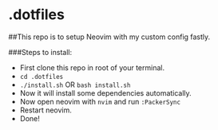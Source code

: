 # .dotfiles
##This repo is to setup Neovim with my custom config fastly.

###Steps to install:
* First clone this repo in root of your terminal.
* `cd .dotfiles`
* `./install.sh` OR `bash install.sh`
* Now it will install some dependencies automatically.
* Now open neovim with `nvim` and run `:PackerSync`
* Restart neovim.
* Done!

